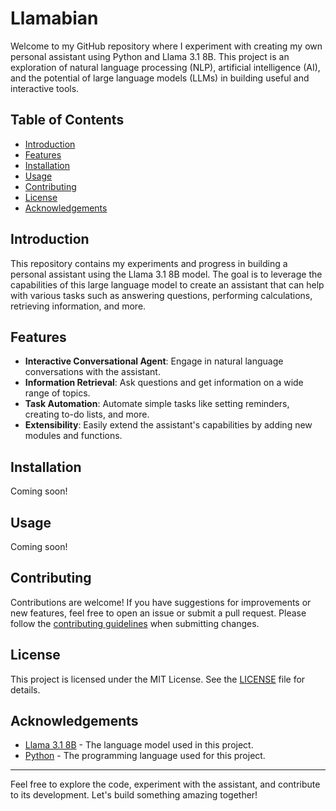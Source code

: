 # Llamabian

Welcome to my GitHub repository where I experiment with creating my own personal assistant using Python and Llama 3.1 8B. This project is an exploration of natural language processing (NLP), artificial intelligence (AI), and the potential of large language models (LLMs) in building useful and interactive tools.

## Table of Contents

- [Introduction](#introduction)
- [Features](#features)
- [Installation](#installation)
- [Usage](#usage)
- [Contributing](#contributing)
- [License](#license)
- [Acknowledgements](#acknowledgements)

## Introduction

This repository contains my experiments and progress in building a personal assistant using the Llama 3.1 8B model. The goal is to leverage the capabilities of this large language model to create an assistant that can help with various tasks such as answering questions, performing calculations, retrieving information, and more.

## Features

- **Interactive Conversational Agent**: Engage in natural language conversations with the assistant.
- **Information Retrieval**: Ask questions and get information on a wide range of topics.
- **Task Automation**: Automate simple tasks like setting reminders, creating to-do lists, and more.
- **Extensibility**: Easily extend the assistant's capabilities by adding new modules and functions.

## Installation

Coming soon!

## Usage

Coming soon!

## Contributing

Contributions are welcome! If you have suggestions for improvements or new features, feel free to open an issue or submit a pull request. Please follow the [contributing guidelines](CONTRIBUTING.md) when submitting changes.

## License

This project is licensed under the MIT License. See the [LICENSE](LICENSE) file for details.

## Acknowledgements

- [Llama 3.1 8B](https://llama.meta.com/docs/model-cards-and-prompt-formats/llama3_1) - The language model used in this project.
- [Python](https://www.python.org) - The programming language used for this project.

---

Feel free to explore the code, experiment with the assistant, and contribute to its development. Let's build something amazing together!

